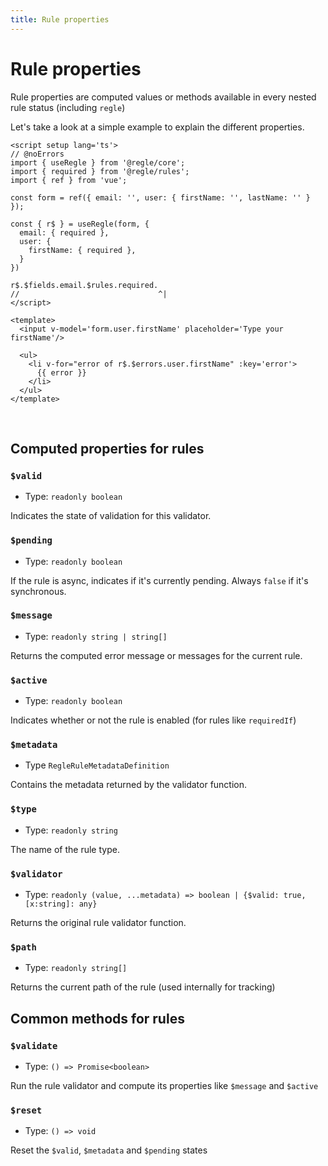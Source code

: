 ```yaml
---
title: Rule properties
---
```


# Rule properties

Rule properties are computed values or methods available in every nested rule status (including `regle`)


Let's take a look at a simple example to explain the different properties.

``` vue twoslash
<script setup lang='ts'>
// @noErrors
import { useRegle } from '@regle/core';
import { required } from '@regle/rules';
import { ref } from 'vue';

const form = ref({ email: '', user: { firstName: '', lastName: '' } });

const { r$ } = useRegle(form, {
  email: { required },
  user: {
    firstName: { required },
  }
})

r$.$fields.email.$rules.required.
//                               ^|
</script>

<template>
  <input v-model='form.user.firstName' placeholder='Type your firstName'/>

  <ul>
    <li v-for="error of r$.$errors.user.firstName" :key='error'>
      {{ error }}
    </li>
  </ul>
</template>
```
<br/>

## Computed properties for rules


### `$valid`
- Type: `readonly boolean`
  
Indicates the state of validation for this validator.


### `$pending`
- Type: `readonly boolean`
  

If the rule is async, indicates if it's currently pending. Always `false` if it's synchronous.


### `$message`
- Type: `readonly string | string[]`

Returns the computed error message or messages for the current rule.


### `$active`
- Type: `readonly boolean`
  
Indicates whether or not the rule is enabled (for rules like `requiredIf`)

### `$metadata`
- Type `RegleRuleMetadataDefinition`

Contains the metadata returned by the validator function.


### `$type`
- Type: `readonly string`

The name of the rule type.

### `$validator`
- Type: `readonly (value, ...metadata) => boolean | {$valid: true, [x:string]: any}`

Returns the original rule validator function.

### `$path`
- Type: `readonly string[]`

Returns the current path of the rule (used internally for tracking)

## Common methods for rules


### `$validate`
- Type: `() => Promise<boolean>`

Run the rule validator and compute its properties like `$message` and `$active`

### `$reset`
- Type: `() => void`

Reset the `$valid`, `$metadata` and `$pending` states
